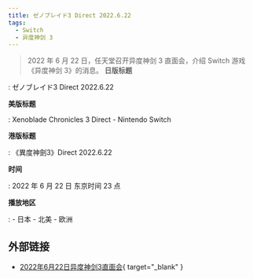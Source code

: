 ```yaml
---
title: ゼノブレイド3 Direct 2022.6.22
tags:
  - Switch
  - 异度神剑 3
---
```


> 2022 年 6 月 22 日，任天堂召开异度神剑 3 直面会，介绍 Switch 游戏《异度神剑 3》的消息。
**日版标题**

:	ゼノブレイド3 Direct 2022.6.22

**美版标题**

:	Xenoblade Chronicles 3 Direct - Nintendo Switch

**港版标题**

:	《異度神劍3》Direct 2022.6.22

**时间**

:	2022 年 6 月 22 日 东京时间 23 点

**播放地区**

:	- 日本
	- 北美
	- 欧洲

## 外部链接

- [2022年6月22日异度神剑3直面会](https://www.bilibili.com/video/BV1DU4y1X7yR/){ target="_blank" }
